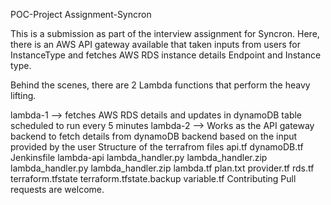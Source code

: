 POC-Project
Assignment-Syncron

This is a submission as part of the interview assignment for Syncron. Here, there is an AWS API gateway available that taken inputs from users for InstanceType and fetches AWS RDS instance details Endpoint and Instance type.

Behind the scenes, there are 2 Lambda functions that perform the heavy lifting.

lambda-1 --> fetches AWS RDS details and updates in dynamoDB table scheduled to run every 5 minutes
lambda-2 --> Works as the API gateway backend to fetch details from dynamoDB backend based on the input provided by the user
Structure of the terrafrom files
api.tf
dynamoDB.tf
Jenkinsfile
lambda-api
    lambda_handler.py
    lambda_handler.zip
lambda_handler.py
lambda_handler.zip
lambda.tf
plan.txt
provider.tf
rds.tf
terraform.tfstate
terraform.tfstate.backup
variable.tf
Contributing
Pull requests are welcome.
